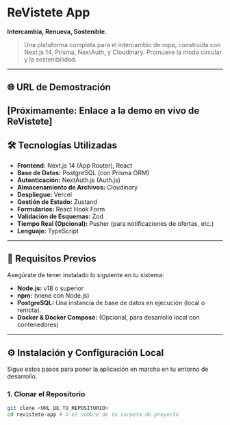 # ReVistete App

**Intercambia, Renueva, Sostenible.**

> Una plataforma completa para el intercambio de ropa, construida con Next.js 14, Prisma, NextAuth, y Cloudinary. Promueve la moda circular y la sostenibilidad.

---

## 🌐 URL de Demostración

[Próximamente: Enlace a la demo en vivo de ReVistete]
---

## 🛠️ Tecnologías Utilizadas

* **Frontend:** Next.js 14 (App Router), React
* **Base de Datos:** PostgreSQL (con Prisma ORM)
* **Autenticación:** NextAuth.js (Auth.js)
* **Almacenamiento de Archivos:** Cloudinary
* **Despliegue:** Vercel
* **Gestión de Estado:** Zustand
* **Formularios:** React Hook Form
* **Validación de Esquemas:** Zod
* **Tiempo Real (Opcional):** Pusher (para notificaciones de ofertas, etc.)
* **Lenguaje:** TypeScript

---

## 🚀 Requisitos Previos

Asegúrate de tener instalado lo siguiente en tu sistema:

* **Node.js:** v18 o superior
* **npm:** (viene con Node.js)
* **PostgreSQL:** Una instancia de base de datos en ejecución (local o remota).
* **Docker & Docker Compose:** (Opcional, para desarrollo local con contenedores)

---

## ⚙️ Instalación y Configuración Local

Sigue estos pasos para poner la aplicación en marcha en tu entorno de desarrollo.

### 1. Clonar el Repositorio

```bash
git clone <URL_DE_TU_REPOSITORIO>
cd revistete-app # O el nombre de tu carpeta de proyecto